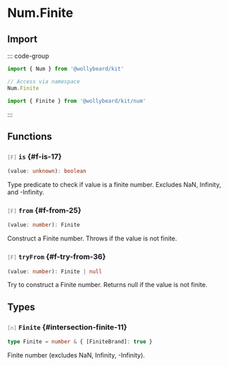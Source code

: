 # Num.Finite

## Import

::: code-group

```typescript [Namespace]
import { Num } from '@wollybeard/kit'

// Access via namespace
Num.Finite
```

```typescript [Barrel]
import { Finite } from '@wollybeard/kit/num'
```

:::

## Functions

### <span style="opacity: 0.6; font-weight: normal; font-size: 0.85em;">`[F]`</span> `is`<SourceLink inline href="https://github.com/jasonkuhrt/kit/blob/main/./src/domains/num/finite/finite.ts#L17" /> {#f-is-17}

```typescript
(value: unknown): boolean
```

Type predicate to check if value is a finite number. Excludes NaN, Infinity, and -Infinity.

### <span style="opacity: 0.6; font-weight: normal; font-size: 0.85em;">`[F]`</span> `from`<SourceLink inline href="https://github.com/jasonkuhrt/kit/blob/main/./src/domains/num/finite/finite.ts#L25" /> {#f-from-25}

```typescript
(value: number): Finite
```

Construct a Finite number. Throws if the value is not finite.

### <span style="opacity: 0.6; font-weight: normal; font-size: 0.85em;">`[F]`</span> `tryFrom`<SourceLink inline href="https://github.com/jasonkuhrt/kit/blob/main/./src/domains/num/finite/finite.ts#L36" /> {#f-try-from-36}

```typescript
(value: number): Finite | null
```

Try to construct a Finite number. Returns null if the value is not finite.

## Types

### <span style="opacity: 0.6; font-weight: normal; font-size: 0.85em;">`[∩]`</span> `Finite`<SourceLink inline href="https://github.com/jasonkuhrt/kit/blob/main/./src/domains/num/finite/finite.ts#L11" /> {#intersection-finite-11}

```typescript
type Finite = number & { [FiniteBrand]: true }
```

Finite number (excludes NaN, Infinity, -Infinity).
